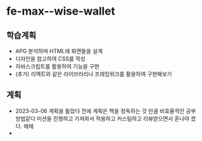 # fe-max--wise-wallet

## 학습계획
- APG 분석하며 HTML에 화면들을 설계
- 디자인을 참고하여 CSS를 작성
- 자바스크립트를 활용하여 기능을 구현
- (추가) 리액트와 같은 라이브러리나 프레임워크를 활용하여 구현해보기

## 계획
- 2023-03-06 계획을 틀었다 전에 계획은 책을 정독하는 것 만큼 비효율적인 공부방법같다 미션을 진행하고 가져와서 적용하고 커스텀하고 리뷰받으면서 혼나야 겠다. 헤헤
- 